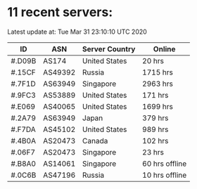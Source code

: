 # 11 recent servers:

Latest update at: Tue Mar 31 23:10:10 UTC 2020

| ID | ASN | Server Country | Online |
| -- | --- | -------------- | ------ |
| #.D09B | AS174 | United States | 20 hrs |
| #.15CF | AS49392 | Russia | 1715 hrs |
| #.7F1D | AS63949 | Singapore | 2963 hrs |
| #.9FC3 | AS53889 | United States | 171 hrs |
| #.E069 | AS40065 | United States | 1699 hrs |
| #.2A79 | AS63949 | Japan | 379 hrs |
| #.F7DA | AS45102 | United States | 989 hrs |
| #.4B0A | AS20473 | Canada | 102 hrs |
| #.06F7 | AS20473 | Singapore | 23 hrs |
| #.B8A0 | AS14061 | Singapore | 60 hrs offline |
| #.0C6B | AS47196 | Russia | 10 hrs offline |

